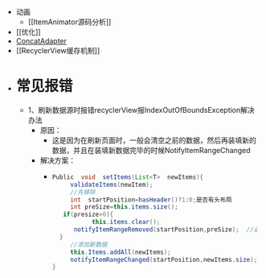- 动画
	- [[ItemAnimator源码分析]]
- [[优化]]
- [ConcatAdapter](https://juejin.cn/post/7064856244125138952)
- [[RecyclerView缓存机制]]
- # 常见报错
	- 1、刷新数据源时报错recyclerView报IndexOutOfBoundsException解决办法
		- 原因：
			- 这是因为在刷新页面时，一般会清空之前的数据，然后再装填新的数据，并且在装填新数据完毕的时候NotifyItemRangeChanged
		- 解决方案：
			- ```java
			  Public  void  setItems(List<T>  newItems){
			       validateItems(newItem);
			       //先移除
			       int  startPosition=hasHeader()?1:0;是否有头布局
			       int preSize=this.items.size();
			  	 if(presize>0){
			     		 this.items.clear();
			      	notifyItemRangeRemoved(startPosition,preSize);  //必须调用
			  	}
			       //添加新数据
			       this.Items.addAll(newItems);
			       notifyItemRangeChanged(startPosition,newItems.size);  //必须调用
			  }
			  ```